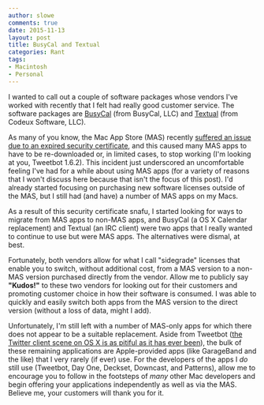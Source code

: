 ```yaml
---
author: slowe
comments: true
date: 2015-11-13
layout: post
title: BusyCal and Textual
categories: Rant
tags:
- Macintosh
- Personal
---
```


I wanted to call out a couple of software packages whose vendors I've worked with recently that I felt had really good customer service. The software packages are [BusyCal][link-1] (from BusyCal, LLC) and [Textual][link-2] (from Codeux Software, LLC).

As many of you know, the Mac App Store (MAS) recently [suffered an issue due to an expired security certificate][link-3], and this caused many MAS apps to have to be re-downloaded or, in limited cases, to stop working (I'm looking at you, Tweetbot 1.6.2). This incident just underscored an uncomfortable feeling I've had for a while about using MAS apps (for a variety of reasons that I won't discuss here because that isn't the focus of this post). I'd already started focusing on purchasing new software licenses outside of the MAS, but I still had (and have) a number of MAS apps on my Macs.

As a result of this security certificate snafu, I started looking for ways to migrate from MAS apps to non-MAS apps, and BusyCal (a OS X Calendar replacement) and Textual (an IRC client) were two apps that I really wanted to continue to use but were MAS apps. The alternatives were dismal, at best.

Fortunately, both vendors allow for what I call "sidegrade" licenses that enable you to switch, without additional cost, from a MAS version to a non-MAS version purchased directly from the vendor. Allow me to publicly say **"Kudos!"** to these two vendors for looking out for their customers and promoting customer choice in how their software is consumed. I was able to quickly and easily switch both apps from the MAS version to the direct version (without a loss of data, might I add).

Unfortunately, I'm still left with a number of MAS-only apps for which there does not appear to be a suitable replacement. Aside from Tweetbot ([the Twitter client scene on OS X is as pitiful as it has ever been][link-4]), the bulk of these remaining applications are Apple-provided apps (like GarageBand and the like) that I very rarely (if ever) use. For the developers of the apps I _do_ still use (Tweetbot, Day One, Deckset, Downcast, and Patterns), allow me to encourage you to follow in the footsteps of _many_ other Mac developers and begin offering your applications independently as well as via the MAS. Believe me, your customers will thank you for it.



[link-1]: http://www.busymac.com/busycal/index.html
[link-2]: https://www.codeux.com/textual/
[link-3]: http://www.macrumors.com/2015/11/12/mac-app-store-apps-damaged-expired-receipts-issue/
[link-4]: http://blog.scottlowe.org/2009/04/05/the-perfect-mac-twitter-client/
